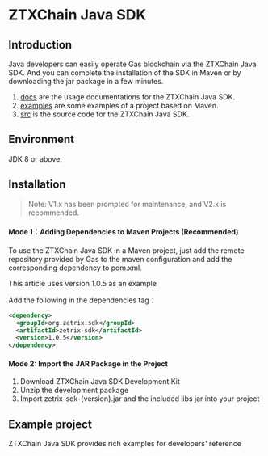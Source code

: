 # ZTXChain Java SDK

## Introduction
Java developers can easily operate Gas blockchain via the ZTXChain Java SDK. And you can complete the installation of the SDK in Maven or by downloading the jar package in a few minutes.

1. [docs](https://docs.zetrix.com/en/sdk/java) are the usage documentations for the ZTXChain Java SDK.
2. [examples](/examples) are some examples of a project based on Maven.
2. [src](/src)  is the source code for the ZTXChain Java SDK.

## Environment

JDK 8 or above.

## Installation

> Note: V1.x has been prompted for maintenance, and V2.x is recommended.

#### Mode 1：Adding Dependencies to Maven Projects (Recommended)
To use the ZTXChain Java SDK in a Maven project, just add the remote repository provided by Gas to the maven configuration and add the corresponding dependency to pom.xml.

This article uses version 1.0.5 as an example

Add the following in the dependencies tag：
``` xml
<dependency>
  <groupId>org.zetrix.sdk</groupId>
  <artifactId>zetrix-sdk</artifactId>
  <version>1.0.5</version>
</dependency>
```
#### Mode 2: Import the JAR Package in the Project
1. Download ZTXChain Java SDK Development Kit
2. Unzip the development package
3. Import zetrix-sdk-{version}.jar and the included libs jar into your project

## Example project
ZTXChain Java SDK provides rich examples for developers' reference